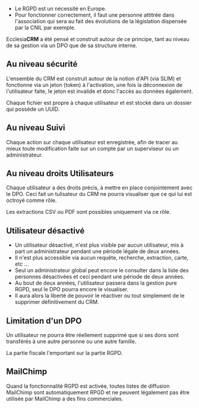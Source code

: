 - Le RGPD est un nécessité en Europe.
- Pour fonctionner correctement, il faut une personne attitrée dans l'association qui sera au fait des évolutions de la législation dispensée par la CNIL par exemple.

Ecclesia**CRM** a été pensé et construit autour de ce principe, tant au niveau de sa gestion via un DPO que de sa structure interne.

## Au niveau sécurité

L'ensemble du CRM est construit autour de la notion d'API (via SLIM) et fonctionne via un jeton (token) à l'activation, une fois la déconnexion de l'utilisateur faite, le jeton est invalide et donc l'accès au données également.

Chaque fichier est propre à chaque utilisateur et est stocké dans un dossier qui possède un UUID.

## Au niveau Suivi

Chaque action sur chaque utilisateur est enregistrée, afin de tracer au mieux toute modification faite sur un compte par un superviseur ou un administrateur.
  
## Au niveau droits Utilisateurs

  Chaque utilisateur a des droits précis, à mettre en place conjointement avec le DPO. Ceci fait un tulisateur du CRM ne pourra visualiser que ce qui lui est octroyé comme rôle.
  
  Les extractions CSV ou PDF sont possibles uniquement via ce rôle.
  
## Utilisateur désactivé

- Un utilisateur désactivé, n'est plus visible par aucun utilisateur, mis à part un administrateur pendant une période légale de deux années.
- Il n'est plus accessible via aucun requête, recherche, extraction, carte, etc ...
- Seul un administrateur global peut encore le consulter dans la liste des personnes désactivées et ceci pendant une période de deux années.
- Au bout de deux années, l'utilisateur passera dans la gestion pure RGPD, seul le DPO pourra encore le visualiser.
- Il aura alors la liberté de pouvoir le réactiver ou tout simplement de le supprimer définitivement du CRM.

## Limitation d'un DPO

Un utilisateur ne pourra être réellement supprimé que si ses dons sont transférés à une autre personne ou une autre famille.

La partie fiscale l'emportant sur la partie RGPD.

## MailChimp

Quand la fonctionnalité RGPD est activée, toutes listes de diffusion MailChimp sont automatiquement RPGD et ne peuvent légalement pas être utilisée par MailChimp a des fins commerciales.